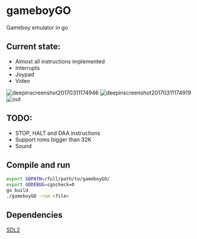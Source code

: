 # gameboyGO
Gameboy emulator in go

## Current state:
* Almost all instructions implemented
* Interrupts
* Joypad
* Video

![deepinscreenshot20170311174946](https://cloud.githubusercontent.com/assets/5223817/23828040/fdea1502-06bb-11e7-878d-41d2599a5f08.png)
![deepinscreenshot20170311174919](https://cloud.githubusercontent.com/assets/5223817/23828042/11940824-06bc-11e7-8d8e-8faa3f5fa198.png)
![out](https://cloud.githubusercontent.com/assets/5223817/23906938/74379006-08c7-11e7-9f99-e7e6121e1a64.gif)

## TODO:
* STOP, HALT and DAA instructions
* Support roms bigger than 32K
* Sound

## Compile and run

```bash
export GOPATH=/full/path/to/gameboyGO/
export GODEBUG=cgocheck=0
go build
./gameboyGO -rom <file>
```

## Dependencies
[SDL2](https://github.com/veandco/go-sdl2)
